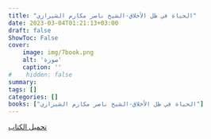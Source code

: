 ```yaml
---
title: "الحياة في ظل الأخلاق-الشيخ ناصر مكارم الشيرازي"
date: 2023-03-04T01:21:13+03:00
draft: false
ShowToc: False
cover:
    image: img/7book.png
    alt: 'صورة'
    caption: ''
#    hidden: false
summary: 
tags: []
categories: []
books: ["الحياة في ظل الأخلاق-الشيخ ناصر مكارم الشيرازي"]
---
```

[تحميل الكتاب](./../../books/7.pdf)